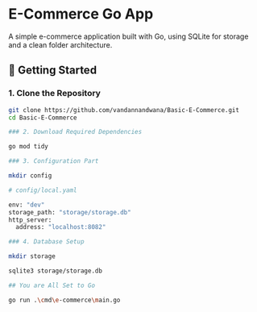 # E-Commerce Go App

A simple e-commerce application built with Go, using SQLite for storage and a clean folder architecture.

## 🚀 Getting Started

### 1. Clone the Repository

```bash
git clone https://github.com/vandannandwana/Basic-E-Commerce.git
cd Basic-E-Commerce

### 2. Download Required Dependencies

go mod tidy

### 3. Configuration Part

mkdir config

# config/local.yaml

env: "dev"
storage_path: "storage/storage.db"
http_server:
  address: "localhost:8082"

### 4. Database Setup

mkdir storage

sqlite3 storage/storage.db

## You are All Set to Go

go run .\cmd\e-commerce\main.go

